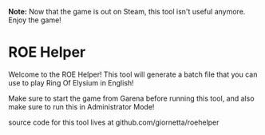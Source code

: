 **Note:** Now that the game is out on Steam, this tool isn't useful anymore. Enjoy the game!

# ROE Helper

Welcome to the ROE Helper!
This tool will generate a batch file that you can use to play Ring Of Elysium in English!

Make sure to start the game from Garena before running this tool, and also make sure to run this in Administrator Mode!

source code for this tool lives at github.com/giornetta/roehelper
